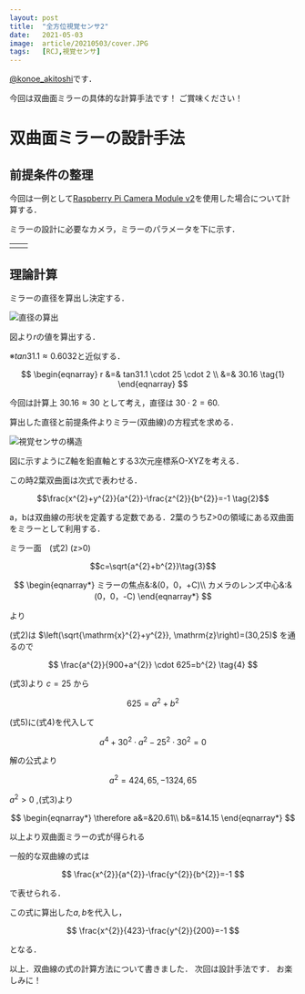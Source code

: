 ```yaml
---
layout: post
title:  "全方位視覚センサ2"
date:   2021-05-03
image:  article/20210503/cover.JPG
tags:   [RCJ,視覚センサ]
---
```

[@konoe_akitoshi][@konoe_akitoshi]です．

今回は双曲面ミラーの具体的な計算手法です！
ご賞味ください！
# 双曲面ミラーの設計手法
## 前提条件の整理
今回は一例として[Raspberry Pi Camera Module v2][Raspberry Pi Camera Module v2]を使用した場合について計算する．

ミラーの設計に必要なカメラ，ミラーのパラメータを下に示す．

<table>
    <tr>
        <td><img src="{{site.baseurl}}/img/article/20210503/cam-pala.jpg" alt=""></td>
        <td><img src="{{site.baseurl}}/img/article/20210503/soukyokusenn-pala.jpg" alt=""></td>
    </tr>
</table>

## 理論計算
ミラーの直径を算出し決定する．

![直径の算出]({{site.baseurl}}/img/article/20210503/tyokkei.jpg)

図より$r$の値を算出する．

※$tan31.1 \approx 0.6032$と近似する．

$$
\begin{eqnarray}
r &=& tan31.1 \cdot 25 \cdot 2 \\
&=& 30.16
\tag{1}
\end{eqnarray}
$$

今回は計算上 $30.16 \approx 30$ として考え，直径は $30 \cdot 2 = 60$.

算出した直径と前提条件よりミラー(双曲線)の方程式を求める．

![視覚センサの構造]({{site.baseurl}}/img/article/20210503/kouzou.jpg)

図に示すようにZ軸を鉛直軸とする3次元座標系O-XYZを考える．

この時2葉双曲面は次式で表わせる．

$$\frac{x^{2}+y^{2}}{a^{2}}-\frac{z^{2}}{b^{2}}=-1 \tag{2}$$

a，bは双曲線の形状を定義する定数である．2葉のうちZ>0の領域にある双曲面をミラーとして利用する．


ミラー面　(式2) (z>0)

$$c=\sqrt{a^{2}+b^{2}}\tag{3}$$





$$
\begin{eqnarray*}
ミラーの焦点&:&(0，0，+C)\\
カメラのレンズ中心&:&(0，0，-C)
\end{eqnarray*}
$$

より

(式2)は $\left(\sqrt{\mathrm{x}^{2}+y^{2}}, \mathrm{z}\right)=(30,25)$ を通るので

$$
\frac{a^{2}}{900+a^{2}} \cdot 625=b^{2} \tag{4}
$$

(式3)より $c=25$ から

$$
625=a^{2}+b^{2}\tag{5}
$$

(式5)に(式4)を代入して

$$
a^{4}+30^{2} \cdot a^{2}-25^{2} \cdot 30^{2}=0\tag{6}
$$

解の公式より

$$
a^{2}=424,65,-1324,65
$$

$a^2>0$ ,(式3)より

$$
\begin{eqnarray*}
\therefore a&=&20.61\\
b&=&14.15
\end{eqnarray*}
$$

以上より双曲面ミラーの式が得られる

一般的な双曲線の式は

$$
\frac{x^{2}}{a^{2}}-\frac{y^{2}}{b^{2}}=-1
$$

で表せられる．

この式に算出した$a,b$を代入し，

$$
\frac{x^{2}}{423}-\frac{y^{2}}{200}=-1
$$

となる．

以上．双曲線の式の計算方法について書きました．
次回は設計手法です．
お楽しみに！




















[@konoe_akitoshi]: https://twitter.com/konoe_akitoshi
[Raspberry Pi Camera Module v2]:https://www.raspberrypi.org/products/camera-module-v2/
